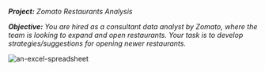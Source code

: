 ***Project:*** *Zomato Restaurants Analysis*

***Objective:*** *You are hired as a consultant data analyst by Zomato, where the team is looking to expand and open restaurants. Your task is to develop strategies/suggestions for opening newer restaurants.*


![an-excel-spreadsheet](https://github.com/user-attachments/assets/a860fbd6-6648-4888-be3b-5597f9b3d65f)
